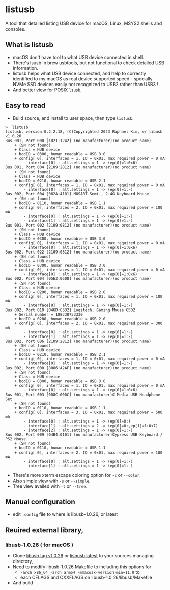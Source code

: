 # listusb

A tool that detailed listing USB device for macOS, Linux, MSYS2 shells and consoles.

## What is listusb

* macOS don't have tool to what USB device connected in shell.
* There's lsusb in brew usbtools, but not functional to check detailed USB information.
* listusb helps what USB device connected, and help to correctly identified to my macOS as real device supported speed - specially NVMe SSD devices easily not recognized to USB2 rather than USB3 !
* And better view for POSIX `lsusb`.

## Easy to read

* Build source, and install to user space, then type `listusb`.

```
>  listusb
listusb, version 0.2.2.18, (C)Copyrighted 2023 Raphael Kim, w/ libusb v1.0.26
Bus 001, Port 000 [1B21:1242] (no manufacturer)(no product name)
    + (SN not found)
    + Class = HUB device
    + bcdID = 0300, human readable = USB 3.0
    + config[ 0], interfaces = 1, ID = 0x01, max required power = 0 mA
        - interface[0] : alt.settings = 1 -> (ep[0]=1:0x6)
Bus 001, Port 004 [2109:2812] (no manufacturer)(no product name)
    + (SN not found)
    + Class = HUB device
    + bcdID = 0210, human readable = USB 2.1
    + config[ 0], interfaces = 1, ID = 0x01, max required power = 0 mA
        - interface[0] : alt.settings = 1 -> (ep[0]=1:-)
Bus 002, Port 004 [062A:4101] MOSART Semi., 2.4G Keyboard Mouse
    + (SN not found)
    + bcdID = 0110, human readable = USB 1.1
    + config[ 0], interfaces = 2, ID = 0x01, max required power = 100 mA
        - interface[0] : alt.settings = 1 -> (ep[0]=1:-)
        - interface[1] : alt.settings = 1 -> (ep[0]=1:-)
Bus 001, Port 002 [2109:0812] (no manufacturer)(no product name)
    + (SN not found)
    + Class = HUB device
    + bcdID = 0300, human readable = USB 3.0
    + config[ 0], interfaces = 1, ID = 0x01, max required power = 0 mA
        - interface[0] : alt.settings = 1 -> (ep[0]=1:0x6)
Bus 002, Port 022 [2109:0812] (no manufacturer)(no product name)
    + (SN not found)
    + Class = HUB device
    + bcdID = 0300, human readable = USB 3.0
    + config[ 0], interfaces = 1, ID = 0x01, max required power = 0 mA
        - interface[0] : alt.settings = 1 -> (ep[0]=1:0x6)
Bus 002, Port 004 [05E3:0608] (no manufacturer)(no product name)
    + (SN not found)
    + Class = HUB device
    + bcdID = 0200, human readable = USB 2.0
    + config[ 0], interfaces = 1, ID = 0x01, max required power = 100 mA
        - interface[0] : alt.settings = 1 -> (ep[0]=1:-)
Bus 002, Port 010 [046D:C332] Logitech, Gaming Mouse G502
    + Serial number = 188338753330
    + bcdID = 0200, human readable = USB 2.0
    + config[ 0], interfaces = 2, ID = 0x01, max required power = 300 mA
        - interface[0] : alt.settings = 1 -> (ep[0]=1:-)
        - interface[1] : alt.settings = 1 -> (ep[0]=1:-)
Bus 002, Port 006 [2109:2812] (no manufacturer)(no product name)
    + (SN not found)
    + Class = HUB device
    + bcdID = 0210, human readable = USB 2.1
    + config[ 0], interfaces = 1, ID = 0x01, max required power = 0 mA
        - interface[0] : alt.settings = 1 -> (ep[0]=1:-)
Bus 002, Port 000 [8086:A2AF] (no manufacturer)(no product name)
    + (SN not found)
    + Class = HUB device
    + bcdID = 0300, human readable = USB 3.0
    + config[ 0], interfaces = 1, ID = 0x01, max required power = 0 mA
        - interface[0] : alt.settings = 1 -> (ep[0]=1:0x6)
Bus 001, Port 003 [0D8C:000C] (no manufacturer)C-Media USB Headphone Set
    + (SN not found)
    + bcdID = 0110, human readable = USB 1.1
    + config[ 0], interfaces = 3, ID = 0x01, max required power = 500 mA
        - interface[0] : alt.settings = 1 -> (ep[0]=0:)
        - interface[1] : alt.settings = 2 -> (ep[0]=0:,ep[1]=1:0x7)
        - interface[2] : alt.settings = 1 -> (ep[0]=1:-)
Bus 002, Port 009 [04B4:0101] (no manufacturer)Cypress USB Keyboard / PS2 Mouse
    + (SN not found)
    + bcdID = 0110, human readable = USB 1.1
    + config[ 0], interfaces = 2, ID = 0x01, max required power = 100 mA
        - interface[0] : alt.settings = 1 -> (ep[0]=1:-)
        - interface[1] : alt.settings = 1 -> (ep[0]=1:-)
```

* There's more xterm escape coloring option for `-c` or `--color`.
* Also simple view with `-s` or `--simple`.
* Tree view availed with `-t` or `--tree`.

## Manual configuration

* edit `.config` file to where is libusb-1.0.26, or latest

## Reuired external library,

### libusb-1.0.26 ( for macOS )

* Clone [libusb tag v1.0.26](https://github.com/libusb/libusb/tree/v1.0.26) or [lisbusb latest](https://github.com/libusb/libusb) to your sources managing directory,
* Need to modify libusb-1.0.26 Makefile to including this options for
  - `-arch x86_64 -arch arm64 -mmacosx-version-min=11.0` to
  - each CFLAGS and CXXFLAGS on libusb-1.0.26/libusb/Makefile
* And build
